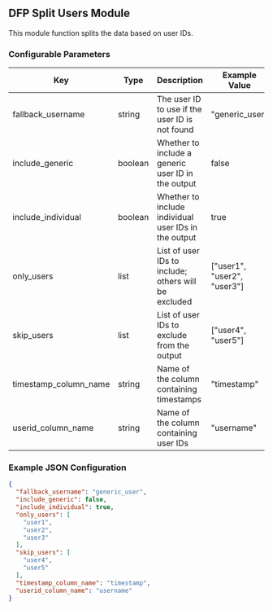 <!--
SPDX-FileCopyrightText: Copyright (c) 2022-2023, NVIDIA CORPORATION & AFFILIATES. All rights reserved.
SPDX-License-Identifier: Apache-2.0

Licensed under the Apache License, Version 2.0 (the "License");
you may not use this file except in compliance with the License.
You may obtain a copy of the License at

http://www.apache.org/licenses/LICENSE-2.0

Unless required by applicable law or agreed to in writing, software
distributed under the License is distributed on an "AS IS" BASIS,
WITHOUT WARRANTIES OR CONDITIONS OF ANY KIND, either express or implied.
See the License for the specific language governing permissions and
limitations under the License.
-->

## DFP Split Users Module

This module function splits the data based on user IDs.

### Configurable Parameters

| Key                   | Type | Description                                          | Example Value               | Default Value  |
|-----------------------|------|------------------------------------------------------|-----------------------------|----------------|
| fallback_username     | string  | The user ID to use if the user ID is not found       | "generic_user"              | `generic_user` |
| include_generic       | boolean | Whether to include a generic user ID in the output   | false                       | `false`        |
| include_individual    | boolean | Whether to include individual user IDs in the output | true                        | `false`        |
| only_users            | list | List of user IDs to include; others will be excluded | ["user1", "user2", "user3"] | `[]`           |
| skip_users            | list | List of user IDs to exclude from the output          | ["user4", "user5"]          | `[]`           |
| timestamp_column_name | string  | Name of the column containing timestamps             | "timestamp"                 | `timestamp`    |
| userid_column_name    | string  | Name of the column containing user IDs               | "username"                  | `username`     |

### Example JSON Configuration

```json
{
  "fallback_username": "generic_user",
  "include_generic": false,
  "include_individual": true,
  "only_users": [
    "user1",
    "user2",
    "user3"
  ],
  "skip_users": [
    "user4",
    "user5"
  ],
  "timestamp_column_name": "timestamp",
  "userid_column_name": "username"
}
```
